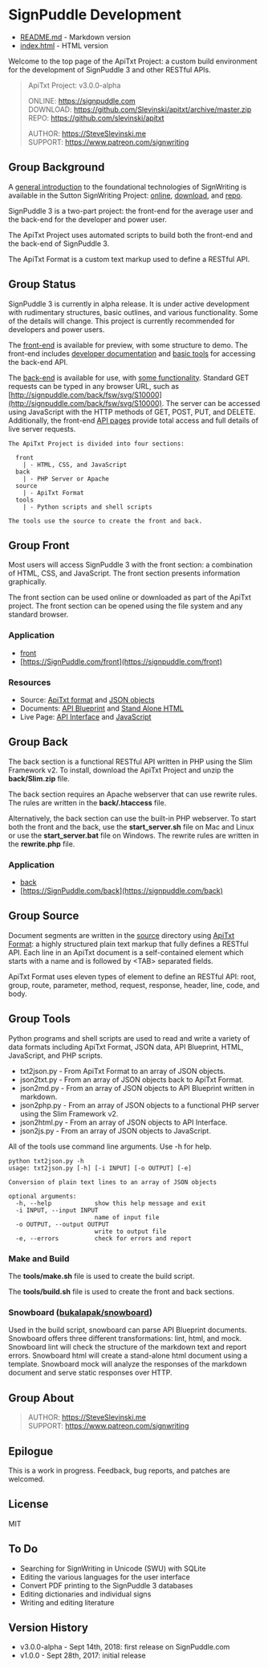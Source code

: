 # SignPuddle Development

+ [README.md](README.md) - Markdown version
+ [index.html](index.html) - HTML version

Welcome to the top page of the ApiTxt Project: a custom build environment for the development of SignPuddle 3 and other RESTful APIs.  

> ApiTxt Project: v3.0.0-alpha  
>
> ONLINE: https://signpuddle.com  
> DOWNLOAD: https://github.com/Slevinski/apitxt/archive/master.zip  
> REPO: https://github.com/slevinski/apitxt
>
> AUTHOR: https://SteveSlevinski.me  
> SUPPORT: https://www.patreon.com/signwriting

## Group Background

A [general introduction](https://slevinski.github.io/SuttonSignWriting/guide.html) to the foundational technologies of SignWriting is available in the Sutton SignWriting Project: [online](https://slevinski.github.io/SuttonSignWriting), [download](https://github.com/Slevinski/SuttonSignWriting/archive/master.zip), and [repo](https://github.com/Slevinski/SuttonSignWriting/).

SignPuddle 3 is a two-part project: the front-end for the average user and the back-end for the developer and power user.

The ApiTxt Project uses automated scripts to build both the front-end and the back-end of SignPuddle 3.

The ApiTxt Format is a custom text markup used to define a RESTful API.


## Group Status
SignPuddle 3 is currently in alpha release.  It is under active development with rudimentary structures, basic outlines, and various functionality.  Some of the details will change.  This project is currently recommended for developers and power users.  

The [front-end](front) is available for preview, with some structure to demo.  The front-end includes [developer documentation](front/doc) and [basic tools](front/api) for accessing the back-end API.

The [back-end](back) is available for use, with [some functionality](front/doc).  Standard GET requests can be typed in any browser URL, such as [http://signpuddle.com/back/fsw/svg/S10000](http://signpuddle.com/back/fsw/svg/S10000).  The server can be accessed using JavaScript with the HTTP methods of GET, POST, PUT, and DELETE.  Additionally, the front-end [API pages](front/api) provide total access and full details of live server requests.

```
The ApiTxt Project is divided into four sections:

  front
    | - HTML, CSS, and JavaScript
  back
    | - PHP Server or Apache
  source
    | - ApiTxt Format
  tools
    | - Python scripts and shell scripts 

The tools use the source to create the front and back.
```


## Group Front

Most users will access SignPuddle 3 with the front section: a combination of HTML, CSS, and JavaScript.  The front section presents information graphically.

The front section can be used online or downloaded as part of the ApiTxt project.  The front section can be opened using the file system and any standard browser.

### Application
* [front](front)
* [https://SignPuddle.com/front](https://signpuddle.com/front)

### Resources
+ Source: [ApiTxt format](front/src/index.txt) and [JSON objects](front/src/index.json)
+ Documents: [API Blueprint](front/doc/index.md) and [Stand Alone HTML](front/doc/index.htm)
+ Live Page: [API Interface](front/api/index.html) and [JavaScript](front/api/index.js)


## Group Back
The back section is a functional RESTful API written in PHP using the Slim Framework v2.  To install, download the ApiTxt Project and unzip the **back/Slim.zip** file.

The back section requires an Apache webserver that can use rewrite rules.  The rules are written in the **back/.htaccess** file.  

Alternatively, the back section can use the built-in PHP webserver.  To start both the front and the back, use the **start_server.sh** file on Mac and Linux or use the **start_server.bat** file on Windows.  The rewrite rules are written in the **rewrite.php** file.

### Application
* [back](back)
* [https://SignPuddle.com/back](https://signpuddle.com/back)

## Group Source

Document segments are written in the [source](source) directory using [ApiTxt Format](front/doc/apitxt.htm): a highly structured plain text markup that fully defines a RESTful API. Each line in an ApiTxt document is a self-contained element which starts with a name and is followed by &lt;TAB> separated fields.

ApiTxt Format uses eleven types of element to define an RESTful API: root, group, route, parameter, method, request, response, header, line, code, and body.


## Group Tools
Python programs and shell scripts are used to read and write a variety of data formats including ApiTxt Format, JSON data, API Blueprint, HTML, JavaScript, and PHP scripts.

* txt2json.py - From ApiTxt Format to an array of JSON objects.
* json2txt.py - From an array of JSON objects back to ApiTxt Format.
* json2md.py - From an array of JSON objects to API Blueprint written in markdown.
* json2php.py - From an array of JSON objects to a functional PHP server using the Slim Framework v2.
* json2html.py - From an array of JSON objects to API Interface.
* json2js.py - From an array of JSON objects to JavaScript.


All of the tools use command line arguments.  Use -h for help.

```
python txt2json.py -h
usage: txt2json.py [-h] [-i INPUT] [-o OUTPUT] [-e]

Conversion of plain text lines to an array of JSON objects

optional arguments:
  -h, --help            show this help message and exit
  -i INPUT, --input INPUT
                        name of input file
  -o OUTPUT, --output OUTPUT
                        write to output file
  -e, --errors          check for errors and report
```

### Make and Build
The **tools/make.sh** file is used to create the build script.

The **tools/build.sh** file is used to create the front and back sections.

### Snowboard ([bukalapak/snowboard](https://github.com/bukalapak/snowboard/))
Used in the build script, snowboard can parse API Blueprint documents.  Snowboard offers three different transformations: lint, html, and mock.
Snowboard lint will check the structure of the markdown text and report errors.
Snowboard html will create a stand-alone html document using a template.
Snowboard mock will analyze the responses of the markdown document and serve static responses over HTTP.


## Group About
> AUTHOR: https://SteveSlevinski.me  
> SUPPORT: https://www.patreon.com/signwriting


## Epilogue
This is a work in progress. Feedback, bug reports, and patches are welcomed.


## License
MIT

## To Do
* Searching for SignWriting in Unicode (SWU) with SQLite
* Editing the various languages for the user interface
* Convert PDF printing to the SignPuddle 3 databases
* Editing dictionaries and individual signs
* Writing and editing literature 

## Version History
* v3.0.0-alpha - Sept 14th, 2018: first release on SignPuddle.com
* v1.0.0 - Sept 28th, 2017: initial release 
